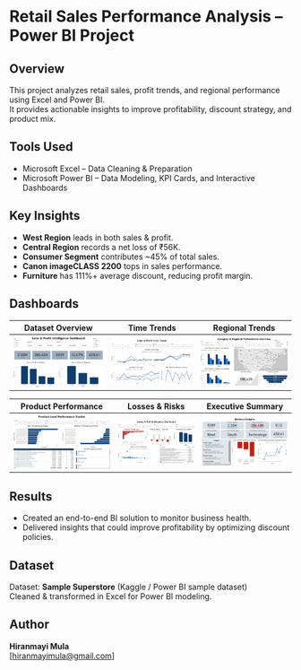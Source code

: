 # Retail Sales Performance Analysis – Power BI Project

## Overview
This project analyzes retail sales, profit trends, and regional performance using Excel and Power BI.  
It provides actionable insights to improve profitability, discount strategy, and product mix.

## Tools Used
- Microsoft Excel – Data Cleaning & Preparation  
- Microsoft Power BI – Data Modeling, KPI Cards, and Interactive Dashboards  

## Key Insights
- **West Region** leads in both sales & profit.  
- **Central Region** records a net loss of ₹56K.  
- **Consumer Segment** contributes ~45% of total sales.  
- **Canon imageCLASS 2200** tops in sales performance.  
- **Furniture** has 111%+ average discount, reducing profit margin.

## Dashboards
| Dataset Overview | Time Trends | Regional Trends |
|-------------------|--------------------|-----------------|
| ![Executive Dashboard](Screenshots/1_Sales&Profits.png) | ![Product Dashboard](Screenshots/2_TimeTrends.png) | ![Regional Dashboard](Screenshots/3_Category&Region.png) |

| Product Performance | Losses & Risks | Executive Summary |
|-------------------|--------------------|-----------------|
| ![Executive Dashboard](Screenshots/4_ProductLevelPerformance.png) | ![Product Dashboard](Screenshots/5_Losses&Risks.png) | ![Regional Dashboard](Screenshots/6_Summary.png) |

## Results
- Created an end-to-end BI solution to monitor business health.
- Delivered insights that could improve profitability by optimizing discount policies.

## Dataset
Dataset: **Sample Superstore** (Kaggle / Power BI sample dataset)  
Cleaned & transformed in Excel for Power BI modeling.

## Author
**Hiranmayi Mula**  
[hiranmayimula@gmail.com]

